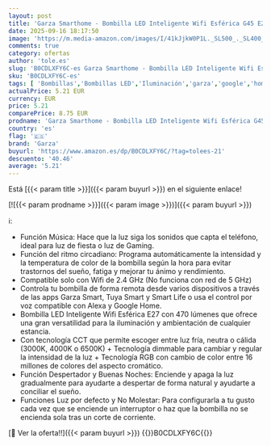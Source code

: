 ```yaml
---
layout: post
title: 'Garza Smarthome - Bombilla LED Inteligente Wifi Esférica G45 E27 5W  40W de Equivalencia  RGB+CCT  Intensidad regulable  Programable  Control por Voz y App  Alexa/Google Home   Wifi 2 4 GHz'
date: 2025-09-16 18:17:50
image: 'https://m.media-amazon.com/images/I/41kJjkW0P1L._SL500_._SL400_.jpg'
comments: true
category: ofertas
author: 'tole.es'
slug: 'B0CDLXFY6C-es Garza Smarthome - Bombilla LED Inteligente Wifi Esférica...'
sku: 'B0CDLXFY6C-es'
tags: [ 'Bombillas','Bombillas LED','Iluminación','garza','google','home','inteligente','wifi','🇪🇸', ]
actualPrice: 5.21 EUR
currency: EUR
price: 5.21
comparePrice: 8.75 EUR
prodname: 'Garza Smarthome - Bombilla LED Inteligente Wifi Esférica G45 E27 5W  40W de Equivalencia  RGB+CCT  Intensidad regulable  Programable  Control por Voz y App  Alexa/Google Home   Wifi 2 4 GHz'
country: 'es'
flag: '🇪🇸'
brand: 'Garza'
buyurl: 'https://www.amazon.es/dp/B0CDLXFY6C/?tag=tolees-21'
descuento: '40.46'
average: '5.21'
---
```


Está [{{< param title >}}]({{< param buyurl >}}) en el siguiente enlace!

[![{{< param prodname >}}]({{< param image >}})]({{< param buyurl >}})

ℹ️:

- Función Música: Hace que la luz siga los sonidos que capta el teléfono, ideal para luz de fiesta o luz de Gaming.
- Función del ritmo circadiano: Programa automáticamente la intensidad y la temperatura de color de la bombilla según la hora para evitar trastornos del sueño, fatiga y mejorar tu ánimo y rendimiento.
- Compatible solo con Wifi de 2.4 GHz (No funciona con red de 5 GHz)
- Controla tu bombilla de forma remota desde varios dispositivos a través de las apps Garza Smart, Tuya Smart y Smart Life o usa el control por voz compatible con Alexa y Google Home.
- Bombilla LED Inteligente Wifi Esférica E27 con 470 lúmenes que ofrece una gran versatilidad para la iluminación y ambientación de cualquier estancia.
- Con tecnología CCT que permite escoger entre luz fría, neutra o cálida (3000K, 4000K o 6500K) + Tecnología dimmable para cambiar y regular la intensidad de la luz + Tecnología RGB con cambio de color entre 16 millones de colores del aspecto cromático.
- Función Despertador y Buenas Noches: Enciende y apaga la luz gradualmente para ayudarte a despertar de forma natural y ayudarte a conciliar el sueño.
- Funciones Luz por defecto y No Molestar: Para configurarla a tu gusto cada vez que se enciende un interruptor o haz que la bombilla no se encienda sola tras un corte de corriente.

[🛒 Ver la oferta!!]({{< param buyurl >}})
{{<world>}}B0CDLXFY6C{{</world>}}
